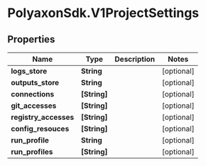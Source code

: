 # PolyaxonSdk.V1ProjectSettings

## Properties
Name | Type | Description | Notes
------------ | ------------- | ------------- | -------------
**logs_store** | **String** |  | [optional] 
**outputs_store** | **String** |  | [optional] 
**connections** | **[String]** |  | [optional] 
**git_accesses** | **[String]** |  | [optional] 
**registry_accesses** | **[String]** |  | [optional] 
**config_resouces** | **[String]** |  | [optional] 
**run_profile** | **String** |  | [optional] 
**run_profiles** | **[String]** |  | [optional] 


